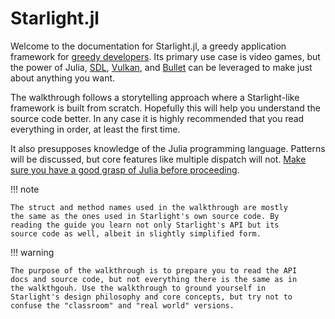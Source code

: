 # Starlight.jl

Welcome to the documentation for Starlight.jl, a greedy application framework for [greedy developers](https://julialang.org/blog/2012/02/why-we-created-julia/). Its primary use case is video games, but the power of Julia, [SDL](http://www.libsdl.org/), [Vulkan](https://www.vulkan.org/), and [Bullet](https://pybullet.org/wordpress/) can be leveraged to make just about anything you want.

The walkthrough follows a storytelling approach where a Starlight-like framework is built from scratch. Hopefully this will help you understand the source code better. In any case it is highly recommended that you read everything in order, at least the first time.

It also presupposes knowledge of the Julia programming language. Patterns will be discussed, but core features like multiple dispatch will not. [Make sure you have a good grasp of Julia before proceeding](https://docs.julialang.org/en/v1/).

!!! note

    The struct and method names used in the walkthrough are mostly 
    the same as the ones used in Starlight's own source code. By 
    reading the guide you learn not only Starlight's API but its 
    source code as well, albeit in slightly simplified form.

!!! warning

    The purpose of the walkthrough is to prepare you to read the API 
    docs and source code, but not everything there is the same as in
    the walkthgouh. Use the walkthrough to ground yourself in 
    Starlight's design philosophy and core concepts, but try not to 
    confuse the "classroom" and "real world" versions.